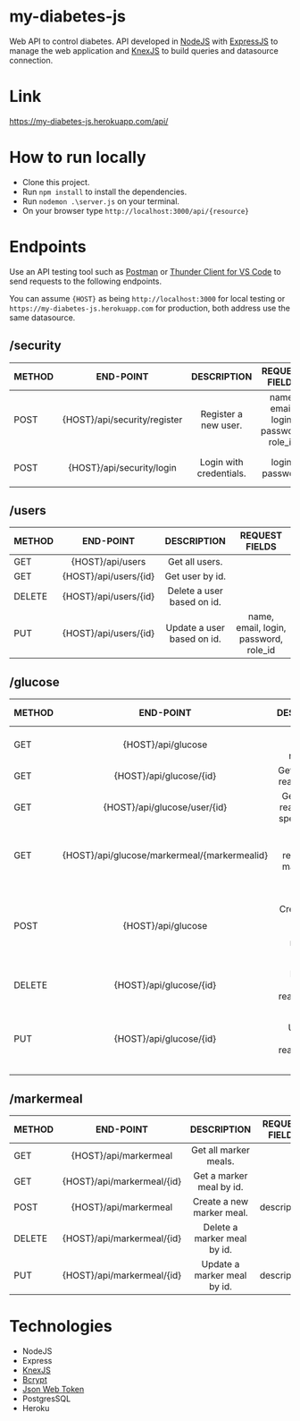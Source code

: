 # my-diabetes-js
Web API to control diabetes. 
API developed in [NodeJS](https://nodejs.org/en/) with [ExpressJS](http://expressjs.com/) to manage the web application and [KnexJS](http://knexjs.org/) to build queries and datasource connection.

# Link
https://my-diabetes-js.herokuapp.com/api/

# How to run locally
- Clone this project.
- Run `npm install` to install the dependencies.
- Run `nodemon .\server.js` on your terminal.
- On your browser type `http://localhost:3000/api/{resource}`

# Endpoints
Use an API testing tool such as [Postman](https://www.postman.com/downloads/) or [Thunder Client for VS Code](https://marketplace.visualstudio.com/items?itemName=rangav.vscode-thunder-client) to send requests to the following endpoints.

You can assume `{HOST}` as being `http://localhost:3000` for local testing or `https://my-diabetes-js.herokuapp.com` for production, both address use the same datasource.

## /security

| METHOD  | END-POINT                     | DESCRIPTION              | REQUEST FIELDS                         | RESPONSE FIELDS              |                     
| ------- |:-----------------------------:| :-----------------------:|:--------------------------------------:|:----------------------------:|
| POST    | {HOST}/api/security/register  |  Register a new user.    | name, email, login, password, role_id  | id                           |
| POST    | {HOST}/api/security/login     |  Login with credentials. | login, password                        | id, login, name, role, token |


## /users

| METHOD  | END-POINT                | DESCRIPTION                  | REQUEST FIELDS                         |
| ------- |:------------------------:| :---------------------------:|:--------------------------------------:|
| GET     | {HOST}/api/users         |  Get all users.              |                                        |
| GET     | {HOST}/api/users/{id}    |  Get user by id.             |                                        |
| DELETE  | {HOST}/api/users/{id}    |  Delete a user based on id.  |                                        |
| PUT     | {HOST}/api/users/{id}    |  Update a user based on id.  | name, email, login, password, role_id  |


## /glucose

| METHOD  | END-POINT                                    | DESCRIPTION                                 | REQUEST FIELDS                                     |
| ------- |:--------------------------------------------:| :------------------------------------------:|:--------------------------------------------------:|
| GET     | {HOST}/api/glucose                           |  Get all glucose readings                   | BEARER TOKEN                                       |
| GET     | {HOST}/api/glucose/{id}                      |  Get a glucose reading by id.               | BEARER TOKEN                                       |
| GET     | {HOST}/api/glucose/user/{id}                 |  Get glucose readings of a specific user.   | BEARER TOKEN                                       |
| GET     | {HOST}/api/glucose/markermeal/{markermealid} |  Get all glucose readings by markermeal id. | BEARER TOKEN                                       |
| POST    | {HOST}/api/glucose                           |  Create a new glucose reading register.     | BEARER TOKEN + userId, glucose, unityId, date, hour, markerMealId |
| DELETE  | {HOST}/api/glucose/{id}                      |  Delete a glucose reading by id.            | BEARER TOKEN                                       |
| PUT     | {HOST}/api/glucose/{id}                      |  Update a glucose reading by id.            | BEARER TOKEN  + glucose, unityId, date, hour, markerMealId         |


## /markermeal

| METHOD  | END-POINT                       | DESCRIPTION                       | REQUEST FIELDS            |
| ------- |:-------------------------------:| :--------------------------------:|:-------------------------:|
| GET     | {HOST}/api/markermeal           |  Get all marker meals.            |                           |
| GET     | {HOST}/api/markermeal/{id}      |  Get a marker meal by id.         |                           |
| POST    | {HOST}/api/markermeal           |  Create a new marker meal.        | description               |
| DELETE  | {HOST}/api/markermeal/{id}      |  Delete a marker meal by id.      |                           |
| PUT     | {HOST}/api/markermeal/{id}      |  Update a marker meal by id.      | description               |


# Technologies
- NodeJS
- Express
- [KnexJS](https://knexjs.org/)
- [Bcrypt](https://www.npmjs.com/package/bcrypt)
- [Json Web Token](https://jwt.io/)
- PostgresSQL
- Heroku

